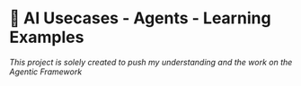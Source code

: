 # 🚀 AI Usecases - Agents - Learning Examples

_This project is solely created to push my understanding and the work on the Agentic Framework_ 


